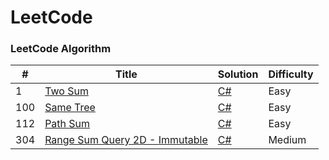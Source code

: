 LeetCode
========

### LeetCode Algorithm


| #   | Title                                        | Solution                                  | Difficulty |
|-----|----------------------------------------------|-------------------------------------------|------------|
| 1   | [Two Sum](https://leetcode.com/problems/two-sum/) | [C#](./csharp/_1_Two_Sum/Solution.cs)     | Easy |
| 100 | [Same Tree](https://leetcode.com/problems/same-tree/) | [C#](./csharp/_100_Same_Tree/Solution.cs) | Easy |
| 112 | [Path Sum](https://leetcode.com/problems/path-sum/) | [C#](./csharp/_112_Path_Sum/Solution.cs)  | Easy |
| 304 | [Range Sum Query 2D - Immutable](https://leetcode.com/problems/range-sum-query-2d-immutable/)  | [C#](./csharp/_304_Range_Sum_Query_2D_Immutable/Solution.cs)  | Medium |